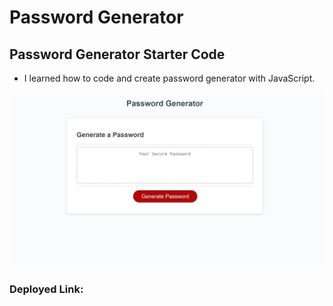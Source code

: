 # Password Generator 

## Password Generator Starter Code
- I learned how to code and create password generator with JavaScript. 



![](./SharedScreenshot.jpg)

### Deployed Link:
